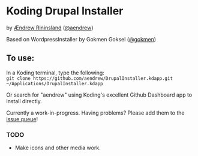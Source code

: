 # Koding Drupal Installer

by [Ændrew Rininsland](http://www.aendrew.com) ([@aendrew](http://www.koding.com/aendrew))
 
Based on WordpressInstaller by Gokmen Goksel ([@gokmen](http://www.koding.com/gokmen))
 
## To use:
In a Koding terminal, type the following:                                                                                                   
`git clone https://github.com/aendrew/DrupalInstaller.kdapp.git ~/Applications/DrupalInstaller.kdapp`                                           
 
Or search for "aendrew" using Koding's excellent Github Dashboard app to install directly.                                                  

Currently a work-in-progress. Having problems? Please add them to the [issue queue](https://github.com/aendrew/DrupalInstaller.kdapp/issues)!

### TODO
 
+ Make icons and other media work.
